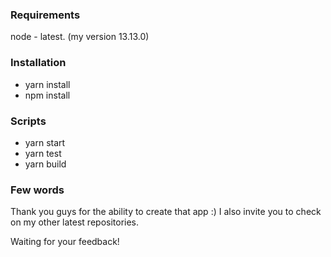 ### Requirements

node - latest. (my version 13.13.0)

### Installation

* yarn install
* npm install

### Scripts

* yarn start
* yarn test
* yarn build

### Few words

Thank you guys for the ability to create that app :)
I also invite you to check on my other latest repositories.

Waiting for your feedback!
